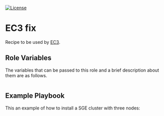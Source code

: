 [![License](https://img.shields.io/badge/license-Apache%202-blue.svg)](https://www.apache.org/licenses/LICENSE-2.0)

EC3 fix
=======================
 
Recipe to be used by [EC3](http://servproject.i3m.upv.es/ec3/).

Role Variables
--------------

The variables that can be passed to this role and a brief description about them are as follows.
```

```

Example Playbook
----------------

This an example of how to install a SGE cluster with three nodes:
```

```
